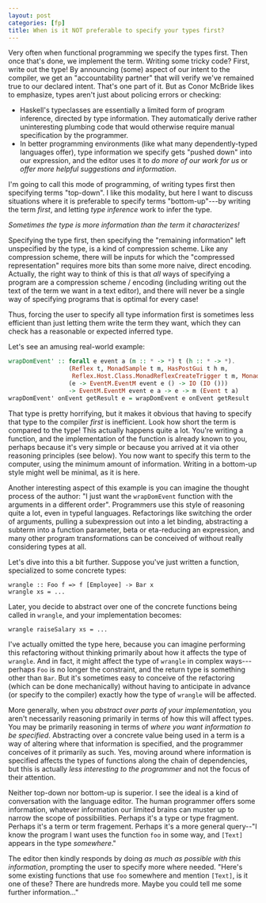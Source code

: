 ```yaml
---
layout: post
categories: [fp]
title: When is it NOT preferable to specify your types first?
---
```


Very often when functional programming we specify the types first. Then once that's done, we implement the term. Writing some tricky code? First, write out the type! By announcing (some) aspect of our intent to the compiler, we get an "accountability partner" that will verify we've remained true to our declared intent. That's one part of it. But as Conor McBride likes to emphasize, types aren't just about policing errors or checking: 

* Haskell's typeclasses are essentially a limited form of program inference, directed by type information. They automatically derive rather uninteresting plumbing code that would otherwise require manual specification by the programmer. 
* In better programming environments (like what many dependently-typed languages offer), type information we specify gets "pushed down" into our expression, and the editor uses it to _do more of our work for us_ or _offer more helpful suggestions and information_.

I'm going to call this mode of programming, of writing types first then specifying terms "top-down". I like this modality, but here I want to discuss situations where it is preferable to specify terms "bottom-up"---by writing the term _first_, and letting _type inference_ work to infer the type.

_Sometimes the type is more information than the term it characterizes!_

Specifying the type first, then specifying the "remaining information" left unspecified by the type, is a kind of compression scheme. Like any compression scheme, there will be inputs for which the "compressed representation" requires more bits than some more naive, direct encoding. Actually, the right way to think of this is that _all_ ways of specifying a program are a compression scheme / encoding (including writing out the text of the term we want in a text editor), and there will never be a single way of specifying programs that is optimal for every case! 

Thus, forcing the user to specify all type information first is sometimes less efficient than just letting them write the term they want, which they can check has a reasonable or expected inferred type.

Let's see an amusing real-world example: 

```Haskell
wrapDomEvent' :: forall e event a (m :: * -> *) t (h :: * -> *).
                 (Reflex t, MonadSample t m, HasPostGui t h m,
                  Reflex.Host.Class.MonadReflexCreateTrigger t m, MonadIO m) =>
                 (e -> EventM.EventM event e () -> IO (IO ()))
                 -> EventM.EventM event e a -> e -> m (Event t a)
wrapDomEvent' onEvent getResult e = wrapDomEvent e onEvent getResult
```

That type is pretty horrifying, but it makes it obvious that having to specify that type to the compiler _first_ is inefficient. Look how short the term is compared to the type! This actually happens quite a lot. You're writing a function, and the implementation of the function is already known to you, perhaps because it's very simple or because you arrived at it via other reasoning principles (see below). You now want to specify this term to the computer, using the minimum amount of information. Writing in a bottom-up style might well be minimal, as it is here.

Another interesting aspect of this example is you can imagine the thought process of the author: "I just want the `wrapDomEvent` function with the arguments in a different order". Programmers use this style of reasoning quite a lot, even in typeful languages. Refactorings like switching the order of arguments, pulling a subexpression out into a let binding, abstracting a subterm into a function parameter, beta or eta-reducing an expression, and many other program transformations can be conceived of without really considering types at all.

Let's dive into this a bit further. Suppose you've just written a function, specialized to some concrete types:

```
wrangle :: Foo f => f [Employee] -> Bar x 
wrangle xs = ...
```

Later, you decide to abstract over one of the concrete functions being called in `wrangle`, and your implementation becomes:

```
wrangle raiseSalary xs = ...
```

I've actually omitted the type here, because you can imagine performing this refactoring without thinking primarily about how it affects the type of `wrangle`. And in fact, it might affect the type of `wrangle` in complex ways---perhaps `Foo` is no longer the constraint, and the return type is something other than `Bar`. But it's sometimes easy to conceive of the refactoring (which can be done mechanically) without having to anticipate in advance (or specify to the compiler) exactly how the type of `wrangle` will be affected.

More generally, when you _abstract over parts of your implementation_, you aren't necessarily reasoning primarily in terms of how this will affect types. You may be primarily reasoning in terms of _where you want information to be specified_. Abstracting over a concrete value being used in a term is a way of altering where that information is specified, and the programmer conceives of it primarily as such. Yes, moving around where information is specified affects the types of functions along the chain of dependencies, but this is actually _less interesting to the programmer_ and not the focus of their attention.

Neither top-down nor bottom-up is superior. I see the ideal is a kind of conversation with the language editor. The human programmer offers some information, whatever information our limited brains can muster up to narrow the scope of possibilities. Perhaps it's a type or type fragment. Perhaps it's a term or term fragement. Perhaps it's a more general query--"I know the program I want uses the function `foo` in some way, and `[Text]` appears in the type _somewhere_."

The editor then kindly responds by doing _as much as possible with this information_, prompting the user to specify more where needed. "Here's some existing functions that use `foo` somewhere and mention `[Text]`, is it one of these? There are hundreds more. Maybe you could tell me some further information..."
